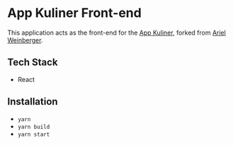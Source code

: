 # App Kuliner Front-end

This application acts as the front-end for the [App Kuliner](https://github.com/dprastha/app-kuliner-nestjs), forked from [Ariel Weinberger](https://github.com/arielweinberger/task-management-frontend).

## Tech Stack

- React

## Installation

- `yarn`
- `yarn build`
- `yarn start`
